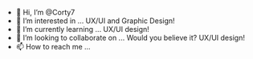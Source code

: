 - 👋 Hi, I’m @Corty7
- 👀 I’m interested in ... UX/UI and Graphic Design!
- 🌱 I’m currently learning ... UX/UI design!
- 💞️ I’m looking to collaborate on ... Would you believe it? UX/UI design!
- 📫 How to reach me ... 

<!---
Corty7/Corty7 is a ✨ special ✨ repository because its `README.md` (this file) appears on your GitHub profile.
You can click the Preview link to take a look at your changes.
--->
